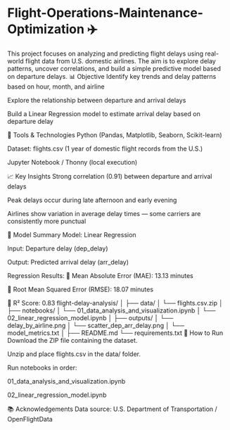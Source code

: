 # Flight-Operations-Maintenance-Optimization ✈️
This project focuses on analyzing and predicting flight delays using real-world flight data from U.S. domestic airlines. The aim is to explore delay patterns, uncover correlations, and build a simple predictive model based on departure delays.
📊 Objective
Identify key trends and delay patterns based on hour, month, and airline

Explore the relationship between departure and arrival delays

Build a Linear Regression model to estimate arrival delay based on departure delay

🧰 Tools & Technologies
Python (Pandas, Matplotlib, Seaborn, Scikit-learn)

Dataset: flights.csv (1 year of domestic flight records from the U.S.)

Jupyter Notebook / Thonny (local execution)

📈 Key Insights
Strong correlation (0.91) between departure and arrival delays

Peak delays occur during late afternoon and early evening

Airlines show variation in average delay times — some carriers are consistently more punctual

🤖 Model Summary
Model: Linear Regression

Input: Departure delay (dep_delay)

Output: Predicted arrival delay (arr_delay)

Regression Results:
🔹 Mean Absolute Error (MAE): 13.13 minutes

🔹 Root Mean Squared Error (RMSE): 18.07 minutes

🔹 R² Score: 0.83
flight-delay-analysis/
│
├── data/
│   └── flights.csv.zip
│
├── notebooks/
│   └── 01_data_analysis_and_visualization.ipynb
│   └── 02_linear_regression_model.ipynb
│
├── outputs/
│   └── delay_by_airline.png
│   └── scatter_dep_arr_delay.png
│   └── model_metrics.txt
│
├── README.md
└── requirements.txt
📌 How to Run
Download the ZIP file containing the dataset.

Unzip and place flights.csv in the data/ folder.

Run notebooks in order:

01_data_analysis_and_visualization.ipynb

02_linear_regression_model.ipynb

📚 Acknowledgements
Data source: U.S. Department of Transportation / OpenFlightData
